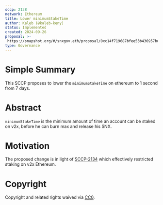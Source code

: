 ```yaml
---
sccp: 2138
network: Ethereum
title: Lower minimumStakeTime
author: Kaleb (@kaleb-keny)
status: Implemented
created: 2024-09-26
proposal: >-
 https://snapshot.org/#/snxgov.eth/proposal/0xc14f719687bfee53b436957bda6d631bc3f1847ce11e3f76945d49d36d46adbd
type: Governance
---
```


# Simple Summary

This SCCP proposes to lower the `minimumStakeTime` on ethereum to 1 second from 7 days.

# Abstract
`minimumStakeTime` is the minimum amount of time an account can be staked on v2x, before he can burn max and release his SNX. 

# Motivation

The proposed change is in light of [SCCP-2134](https://sips.synthetix.io/sccp/sccp-2134/) which effectively restricted staking on v2x Ethereum.

# Copyright

Copyright and related rights waived via [CC0](https://creativecommons.org/publicdomain/zero/1.0/).


